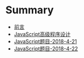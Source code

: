 # Summary

* [前言](README.md)
* [JavaScript高级程序设计](javascriptgao-ji-cheng-xu-she-ji.md)
* [JavaScript题目-2018-4-21](javascriptti-mu.md)
* [JavaScript题目-2018-4-22](javascriptti-76ee-2018-4-22.md)


